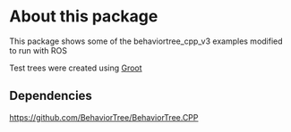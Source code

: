 # About this package
This package shows some of the behaviortree_cpp_v3 examples modified to run with ROS

Test trees were created using [Groot](https://github.com/BehaviorTree/Groot)

## Dependencies
https://github.com/BehaviorTree/BehaviorTree.CPP
